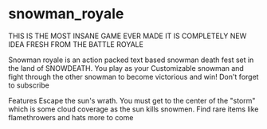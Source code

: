 # snowman_royale
THIS IS THE MOST INSANE GAME EVER MADE IT IS COMPLETELY NEW IDEA FRESH FROM THE BATTLE ROYALE

Snowman royale is an action packed text based snowman death fest set in the land of SNOWDEATH. You play as your Customizable snowman
and fight through the other snowman to become victorious and win! Don't forget to subscribe

Features
Escape the sun's wrath. You must get to the center of the "storm" which is some cloud coverage as the sun kills snowmen.
Find rare items like flamethrowers and hats
more to come
